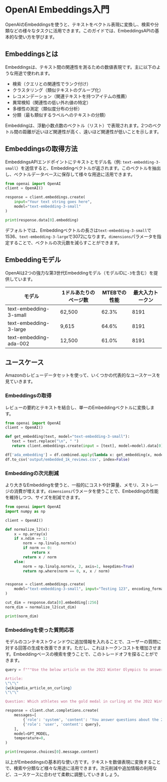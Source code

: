 # OpenAI Embeddings入門

OpenAIのEmbeddingsを使うと、テキストをベクトル表現に変換し、検索や分類などの様々なタスクに活用できます。このガイドでは、EmbeddingsAPIの基本的な使い方を学びます。

## Embeddingsとは

Embeddingsは、テキスト間の関連性を測るための数値表現です。主に以下のような用途で使われます。

- 検索（クエリとの関連性でランク付け）
- クラスタリング（類似テキストのグループ化）
- レコメンデーション（関連テキストを持つアイテムの推薦）
- 異常検知（関連性の低い外れ値の特定）
- 多様性の測定（類似度分布の分析）
- 分類（最も類似するラベルへのテキストの分類）

Embeddingは、浮動小数点数のベクトル（リスト）で表現されます。2つのベクトル間の距離が近いほど関連性が高く、遠いほど関連性が低いことを示します。

## Embeddingsの取得方法

EmbeddingsAPIエンドポイントにテキストとモデル名（例: `text-embedding-3-small`）を送信すると、Embeddingベクトルが返されます。このベクトルを抽出し、ベクトルデータベースに保存して様々な用途に活用できます。

```python
from openai import OpenAI
client = OpenAI()

response = client.embeddings.create(
    input="Your text string goes here",
    model="text-embedding-3-small"
)

print(response.data[0].embedding)
```

デフォルトでは、Embeddingベクトルの長さは`text-embedding-3-small`で1536、`text-embedding-3-large`で3072になります。`dimensions`パラメータを指定することで、ベクトルの次元数を減らすことができます。

## Embeddingモデル

OpenAIは2つの強力な第3世代Embeddingモデル（モデルIDに`-3`を含む）を提供しています。

| モデル                     | 1ドルあたりのページ数 | MTEBでの性能 | 最大入力トークン |
|----------------------------|----------------------|-------------|-----------------|
| text-embedding-3-small     | 62,500               | 62.3%       | 8191            |
| text-embedding-3-large     | 9,615                | 64.6%       | 8191            |
| text-embedding-ada-002     | 12,500               | 61.0%       | 8191            |

## ユースケース

Amazonのレビューデータセットを使って、いくつかの代表的なユースケースを見ていきます。

### Embeddingsの取得

レビューの要約とテキストを結合し、単一のEmbeddingベクトルに変換します。

```python
from openai import OpenAI
client = OpenAI()

def get_embedding(text, model="text-embedding-3-small"):
   text = text.replace("\n", " ")
   return client.embeddings.create(input = [text], model=model).data[0].embedding

df['ada_embedding'] = df.combined.apply(lambda x: get_embedding(x, model='text-embedding-3-small'))
df.to_csv('output/embedded_1k_reviews.csv', index=False)
```

### Embeddingの次元削減

より大きなEmbeddingを使うと、一般的にコストや計算量、メモリ、ストレージの消費が増えます。`dimensions`パラメータを使うことで、Embeddingの性能を維持しつつ、サイズを削減できます。

```python
from openai import OpenAI
import numpy as np

client = OpenAI()

def normalize_l2(x):
    x = np.array(x)
    if x.ndim == 1:
        norm = np.linalg.norm(x)
        if norm == 0:
            return x
        return x / norm
    else:
        norm = np.linalg.norm(x, 2, axis=1, keepdims=True)
        return np.where(norm == 0, x, x / norm)


response = client.embeddings.create(
    model="text-embedding-3-small", input="Testing 123", encoding_format="float"
)

cut_dim = response.data[0].embedding[:256]
norm_dim = normalize_l2(cut_dim)

print(norm_dim)
```

### Embeddingを使った質問応答

モデルのコンテキストウィンドウに追加情報を入れることで、ユーザーの質問に対する回答の生成を改善できます。ただし、これはトークンコストを増加させます。Embeddingベースの検索を使うことで、このトレードオフを探ることができます。

```python
query = f"""Use the below article on the 2022 Winter Olympics to answer the subsequent question. If the answer cannot be found, write "I don't know."

Article: 
\"\"\"
{wikipedia_article_on_curling}
\"\"\"

Question: Which athletes won the gold medal in curling at the 2022 Winter Olympics?"""

response = client.chat.completions.create(
    messages=[
        {'role': 'system', 'content': 'You answer questions about the 2022 Winter Olympics.'},
        {'role': 'user', 'content': query},
    ],
    model=GPT_MODEL,
    temperature=0,
)

print(response.choices[0].message.content)
```

以上がEmbeddingsの基本的な使い方です。テキストを数値表現に変換することで、検索や分類など様々な用途に活用できます。次元削減や追加情報の利用など、ユースケースに合わせて柔軟に調整していきましょう。